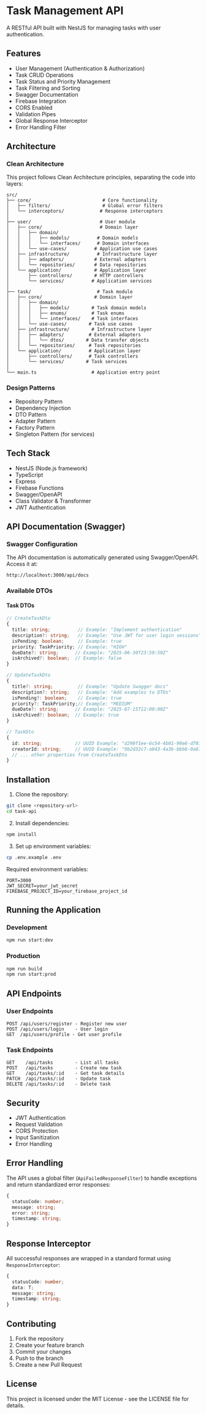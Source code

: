 # Task Management API

A RESTful API built with NestJS for managing tasks with user authentication.

## Features

- User Management (Authentication & Authorization)
- Task CRUD Operations
- Task Status and Priority Management
- Task Filtering and Sorting
- Swagger Documentation
- Firebase Integration
- CORS Enabled
- Validation Pipes
- Global Response Interceptor
- Error Handling Filter

## Architecture

### Clean Architecture

This project follows Clean Architecture principles, separating the code into layers:

```
src/
├── core/                          # Core functionality
│   ├── filters/                   # Global error filters
│   └── interceptors/             # Response interceptors
│
├── user/                         # User module
│   ├── core/                     # Domain layer
│   │   ├── domain/              
│   │   │   ├── models/          # Domain models
│   │   │   └── interfaces/      # Domain interfaces
│   │   └── use-cases/          # Application use cases
│   ├── infrastructure/          # Infrastructure layer
│   │   ├── adapters/           # External adapters
│   │   └── repositories/       # Data repositories
│   └── application/            # Application layer
│       ├── controllers/        # HTTP controllers
│       └── services/          # Application services
│
├── task/                        # Task module
│   ├── core/                   # Domain layer
│   │   ├── domain/
│   │   │   ├── models/        # Task domain models
│   │   │   ├── enums/         # Task enums
│   │   │   └── interfaces/    # Task interfaces
│   │   └── use-cases/        # Task use cases
│   ├── infrastructure/        # Infrastructure layer
│   │   ├── adapters/         # External adapters
│   │   │   └── dtos/        # Data transfer objects
│   │   └── repositories/     # Task repositories
│   └── application/          # Application layer
│       ├── controllers/      # Task controllers
│       └── services/        # Task services
│
└── main.ts                    # Application entry point
```

### Design Patterns

- Repository Pattern
- Dependency Injection
- DTO Pattern
- Adapter Pattern
- Factory Pattern
- Singleton Pattern (for services)

## Tech Stack

- NestJS (Node.js framework)
- TypeScript
- Express
- Firebase Functions
- Swagger/OpenAPI
- Class Validator & Transformer
- JWT Authentication

## API Documentation (Swagger)

### Swagger Configuration

The API documentation is automatically generated using Swagger/OpenAPI. Access it at:
```
http://localhost:3000/api/docs
```

### Available DTOs

#### Task DTOs

```typescript
// CreateTaskDto
{
  title: string;          // Example: "Implement authentication"
  description?: string;   // Example: "Use JWT for user login sessions"
  isPending: boolean;     // Example: true
  priority: TaskPriority; // Example: "HIGH"
  dueDate?: string;      // Example: "2025-06-30T23:59:59Z"
  isArchived?: boolean;  // Example: false
}

// UpdateTaskDto
{
  title?: string;         // Example: "Update Swagger docs"
  description?: string;   // Example: "Add examples to DTOs"
  isPending?: boolean;    // Example: true
  priority?: TaskPriority;// Example: "MEDIUM"
  dueDate?: string;      // Example: "2025-07-15T12:00:00Z"
  isArchived?: boolean;  // Example: true
}

// TaskDto
{
  id: string;            // UUID Example: "d290f1ee-6c54-4b01-90e6-d701748f0851"
  creatorId: string;     // UUID Example: "9b2d32c7-a843-4a3b-bbbb-0a67adfd93ec"
  // ... other properties from CreateTaskDto
}
```

## Installation

1. Clone the repository:
```bash
git clone <repository-url>
cd task-api
```

2. Install dependencies:
```bash
npm install
```

3. Set up environment variables:
```bash
cp .env.example .env
```

Required environment variables:
```env
PORT=3000
JWT_SECRET=your_jwt_secret
FIREBASE_PROJECT_ID=your_firebase_project_id
```

## Running the Application

### Development
```bash
npm run start:dev
```

### Production
```bash
npm run build
npm run start:prod
```

## API Endpoints

### User Endpoints
```
POST /api/users/register - Register new user
POST /api/users/login    - User login
GET  /api/users/profile - Get user profile
```

### Task Endpoints
```
GET    /api/tasks        - List all tasks
POST   /api/tasks        - Create new task
GET    /api/tasks/:id    - Get task details
PATCH  /api/tasks/:id    - Update task
DELETE /api/tasks/:id    - Delete task
```

## Security

- JWT Authentication
- Request Validation
- CORS Protection
- Input Sanitization
- Error Handling

## Error Handling

The API uses a global filter (`ApiFailedResponseFilter`) to handle exceptions and return standardized error responses:

```typescript
{
  statusCode: number;
  message: string;
  error: string;
  timestamp: string;
}
```

## Response Interceptor

All successful responses are wrapped in a standard format using `ResponseInterceptor`:

```typescript
{
  statusCode: number;
  data: T;
  message: string;
  timestamp: string;
}
```

## Contributing

1. Fork the repository
2. Create your feature branch
3. Commit your changes
4. Push to the branch
5. Create a new Pull Request

## License

This project is licensed under the MIT License - see the LICENSE file for details.
